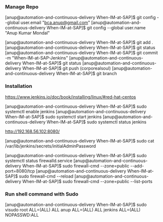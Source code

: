 ### Manage Repo
[anup@automation-and-continuous-delivery When-IM-at-SAP]$ git config --global user.email "bca.anup@gmail.com"
[anup@automation-and-continuous-delivery When-IM-at-SAP]$ git config --global user.name "Anup Kumar Mondal"

[anup@automation-and-continuous-delivery When-IM-at-SAP]$ git add .
[anup@automation-and-continuous-delivery When-IM-at-SAP]$ git status
[anup@automation-and-continuous-delivery When-IM-at-SAP]$ git commit -m "When-IM-at-SAP-Jenkins"
[anup@automation-and-continuous-delivery When-IM-at-SAP]$ git status
[anup@automation-and-continuous-delivery When-IM-at-SAP]$ git push (corporealsoul)
[anup@automation-and-continuous-delivery When-IM-at-SAP]$ git branch

### Installation
https://www.jenkins.io/doc/book/installing/linux/#red-hat-centos

[anup@automation-and-continuous-delivery When-IM-at-SAP]$ sudo systemctl enable jenkins
[anup@automation-and-continuous-delivery When-IM-at-SAP]$ sudo systemctl start jenkins
[anup@automation-and-continuous-delivery When-IM-at-SAP]$ sudo systemctl status jenkins

http://192.168.56.102:8080/

[anup@automation-and-continuous-delivery When-IM-at-SAP]$ sudo cat /var/lib/jenkins/secrets/initialAdminPassword

[anup@automation-and-continuous-delivery When-IM-at-SAP]$ sudo systemctl status firewalld.service
[anup@automation-and-continuous-delivery When-IM-at-SAP]$ sudo firewall-cmd --zone=public --add-port=8080/tcp 
[anup@automation-and-continuous-delivery When-IM-at-SAP]$ sudo firewall-cmd --reload
[anup@automation-and-continuous-delivery When-IM-at-SAP]$ sudo firewall-cmd --zone=public --list-ports

### Run shell command with Sudo
[anup@automation-and-continuous-delivery When-IM-at-SAP]$ sudo visudo
root    ALL=(ALL)       ALL
anup    ALL=(ALL)       ALL
jenkins ALL=(ALL)       NOPASSWD:ALL
